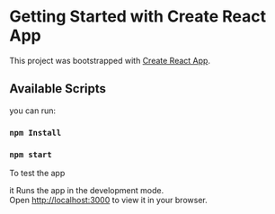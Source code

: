 # Getting Started with Create React App

This project was bootstrapped with [Create React App](https://github.com/facebook/create-react-app).

## Available Scripts
you can run:
### `npm Install`
### `npm start`
 To test the app

it Runs the app in the development mode.\
Open [http://localhost:3000](http://localhost:3000) to view it in your browser.

